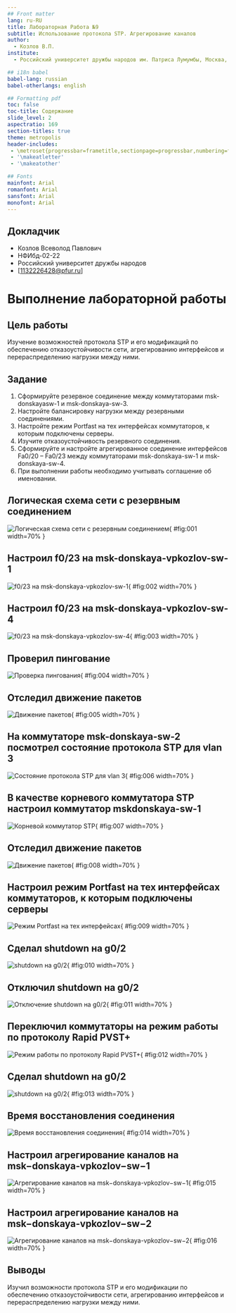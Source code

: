 ```yaml
---
## Front matter
lang: ru-RU
title: Лабораторная Работа №9
subtitle: Использование протокола STP. Агрегирование каналов
author:
  - Козлов В.П.
institute:
  - Российский университет дружбы народов им. Патриса Лумумбы, Москва, Россия

## i18n babel
babel-lang: russian
babel-otherlangs: english

## Formatting pdf
toc: false
toc-title: Содержание
slide_level: 2
aspectratio: 169
section-titles: true
theme: metropolis
header-includes:
 - \metroset{progressbar=frametitle,sectionpage=progressbar,numbering=fraction}
 - '\makeatletter'
 - '\makeatother'

## Fonts
mainfont: Arial
romanfont: Arial
sansfont: Arial
monofont: Arial
---
```



## Докладчик

  * Козлов Всеволод Павлович
  * НФИбд-02-22
  * Российский университет дружбы народов
  * [1132226428@pfur.ru]
  
# Выполнение лабораторной работы

## Цель работы

Изучение возможностей протокола STP и его модификаций по обеспечению
отказоустойчивости сети, агрегированию интерфейсов и перераспределению
нагрузки между ними.

## Задание

1. Сформируйте резервное соединение между коммутаторами msk-donskayasw-1 и msk-donskaya-sw-3.
2. Настройте балансировку нагрузки между резервными соединениями.
3. Настройте режим Portfast на тех интерфейсах коммутаторов, к которым
подключены серверы.
4. Изучите отказоустойчивость резервного соединения.
5. Сформируйте и настройте агрегированное соединение интерфейсов Fa0/20
– Fa0/23 между коммутаторами msk-donskaya-sw-1 и msk-donskaya-sw-4.
6. При выполнении работы необходимо учитывать соглашение об именовании.

## Логическая схема сети с резервным соединением

![Логическая схема сети с резервным соединением](image/1.png){ #fig:001 width=70% }

## Настроил f0/23 на msk-donskaya-vpkozlov-sw-1

![f0/23 на msk-donskaya-vpkozlov-sw-1](image/2.png){ #fig:002 width=70% }

## Настроил f0/23 на msk-donskaya-vpkozlov-sw-4

![f0/23 на msk-donskaya-vpkozlov-sw-4](image/3.png){ #fig:003 width=70% }

## Проверил пингование

![Проверка пингования](image/4.png){ #fig:004 width=70% }

## Отследил движение пакетов

![Движение пакетов](image/5.png){ #fig:005 width=70% }

## На коммутаторе msk-donskaya-sw-2 посмотрел состояние протокола STP для vlan 3

![Состояние протокола STP для vlan 3](image/6.png){ #fig:006 width=70% }

## В качестве корневого коммутатора STP настроил коммутатор mskdonskaya-sw-1

![Корневой коммутатор STP](image/7.png){ #fig:007 width=70% }

## Отследил движение пакетов

![Движение пакетов](image/8.png){ #fig:008 width=70% }

## Настроил режим Portfast на тех интерфейсах коммутаторов, к которым подключены серверы

![Режим Portfast на тех интерфейсах](image/9.png){ #fig:009 width=70% }

## Сделал shutdown на g0/2

![shutdown на g0/2](image/10.png){ #fig:010 width=70% }

## Отключил shutdown на g0/2

![Отключение shutdown на g0/2](image/11.png){ #fig:011 width=70% }

## Переключил коммутаторы на режим работы по протоколу Rapid PVST+

![Режим работы по протоколу Rapid PVST+](image/12.png){ #fig:012 width=70% }

## Сделал shutdown на g0/2

![shutdown на g0/2](image/13.png){ #fig:013 width=70% }

## Время восстановления соединения

![Время восстановления соединения](image/14.png){ #fig:014 width=70% }

## Настроил агрегирование каналов на msk−donskaya-vpkozlov−sw−1

![Агрегирование каналов на msk−donskaya-vpkozlov−sw−1](image/15.png){ #fig:015 width=70% }

## Настроил агрегирование каналов на msk−donskaya-vpkozlov−sw−2

![Агрегирование каналов на msk−donskaya-vpkozlov−sw−2](image/16.png){ #fig:016 width=70% }

## Выводы

Изучил возможности протокола STP и его модификации по обеспечению
отказоустойчивости сети, агрегированию интерфейсов и перераспределению
нагрузки между ними.